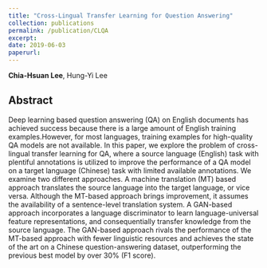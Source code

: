 ```yaml
---
title: "Cross-Lingual Transfer Learning for Question Answering"
collection: publications
permalink: /publication/CLQA
excerpt: 
date: 2019-06-03
paperurl: 
---
```

**Chia-Hsuan Lee**, Hung-Yi Lee

## Abstract
Deep learning based question answering (QA) on English documents has achieved success because there is a large amount of English training examples.However, for most languages, training examples for high-quality QA models are not available. In this paper, we explore the problem of cross-lingual transfer learning for QA, where a source language (English) task with plentiful annotations is utilized to improve the performance of a QA model on a target language (Chinese) task with limited available annotations. We examine two different approaches. A machine translation (MT) based approach translates the source language into the target language, or vice versa. Although the MT-based approach brings improvement, it assumes the availability of a sentence-level translation system. A GAN-based approach incorporates a language discriminator to learn language-universal feature representations, and consequentially transfer knowledge from the source language. The GAN-based approach rivals the performance of the MT-based approach with fewer linguistic resources and achieves the state of the art on a Chinese question-answering dataset, outperforming the previous best model by over 30% (F1 score).
